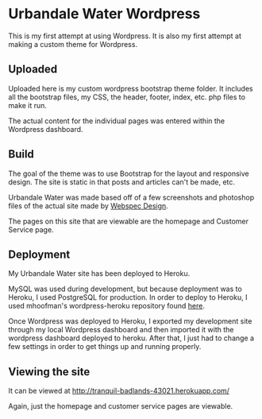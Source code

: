 # Urbandale Water Wordpress

This is my first attempt at using Wordpress.  It is also my first attempt at making a custom theme for Wordpress.

## Uploaded

Uploaded here is my custom wordpress bootstrap theme folder.  It includes all the bootstrap files, my CSS, the header, footer, index, etc. php files to make it run.

The actual content for the individual pages was entered within the Wordpress dashboard.

## Build 

The goal of the theme was to use Bootstrap for the layout and responsive design.  The site is static in that posts and articles can't be made, etc.

Urbandale Water was made based off of a few screenshots and photoshop files of the actual site made by <a href="https://www.webspecdesign.com/">Webspec Design</a>.

The pages on this site that are viewable are the homepage and Customer Service page.

## Deployment

My Urbandale Water site has been deployed to Heroku.

MySQL was used during development, but because deployment was to Heroku, I used PostgreSQL for production.  In order to deploy to Heroku, I used mhoofman's wordpress-heroku repository found <a href="https://github.com/mhoofman/wordpress-heroku">here</a>.

Once Wordpress was deployed to Heroku, I exported my development site through my local Wordpress dashboard and then imported it with the wordpress dashboard deployed to heroku.  After that, I just had to change a few settings in order to get things up and running properly.

## Viewing the site 

It can be viewed at http://tranquil-badlands-43021.herokuapp.com/

Again, just the homepage and customer service pages are viewable.  

